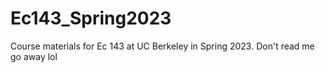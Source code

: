 # Ec143_Spring2023
Course materials for Ec 143 at UC Berkeley in Spring 2023.
Don't read me go away lol
